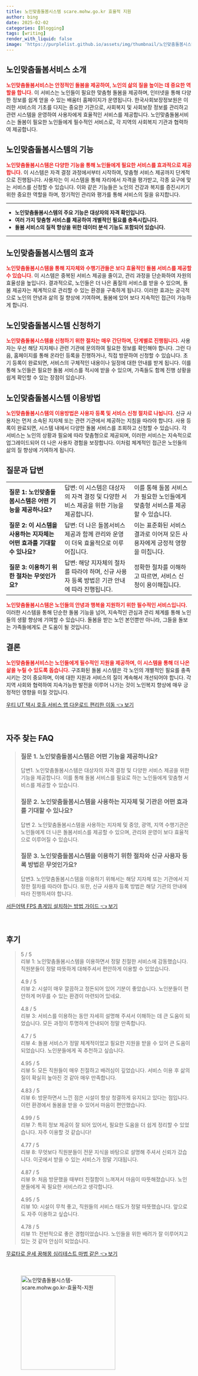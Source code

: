 ```yaml
---
title: 노인맞춤돌봄시스템 scare.mohw.go.kr 효율적 지원
author: bing
date: 2025-02-02
categories: [Blogging]
tags: [writing]
render_with_liquid: false
image: 'https://purplelist.github.io/assets/img/thumbnail/노인맞춤돌봄시스템-scare.mohw.go.kr-효율적-지원.webp'
---
```



<h2 id='노인맞춤돌봄서비스 소개'>노인맞춤돌봄서비스 소개</h2>

<p><b><span style="color: #ee2323;">노인맞춤돌봄서비스는 안정적인 돌봄을 제공하여, 노인의 삶의 질을 높이는 데 중요한 역할을 합니다.</span></b> 이 서비스는 노인들이 필요한 맞춤형 돌봄을 제공하며, 인터넷을 통해 다양한 정보를 쉽게 얻을 수 있는 배움터 홈페이지가 운영됩니다. 한국사회보장정보원은 이러한 서비스의 기초를 다지는 중요한 기관으로, 사회복지 및 사회보장 정보를 관리하고 관련 시스템을 운영하여 사용자에게 효율적인 서비스를 제공합니다. 노인맞춤돌봄서비스는 돌봄이 필요한 노인들에게 필수적인 서비스로, 각 지역의 사회복지 기관과 협력하여 제공합니다.</p>

<h2 id='노인맞춤돌봄시스템의 기능'>노인맞춤돌봄시스템의 기능</h2>

<p><b><span style="color: #ee2323;">노인맞춤돌봄시스템은 다양한 기능을 통해 노인들에게 필요한 서비스를 효과적으로 제공합니다.</span></b> 이 시스템은 자격 결정 과정에서부터 시작하여, 맞춤형 서비스 제공까지 단계적으로 진행됩니다. 사용자는 이 시스템을 통해 자리에서 자격을 평가받고, 각종 요구에 맞는 서비스를 신청할 수 있습니다. 이와 같은 기능들은 노인의 건강과 복지를 증진시키기 위한 중요한 역할을 하며, 정기적인 관리와 평가를 통해 서비스의 질을 유지합니다.</p>

<hr />

<ul>
    <li><b>노인맞춤돌봄시스템의 주요 기능은 대상자의 자격 확인입니다.</b></li>
    <li><b>여러 가지 맞춤형 서비스를 제공하여 개별적인 필요를 충족시킵니다.</b></li>
    <li><b>돌봄 서비스의 질적 향상을 위한 데이터 분석 기능도 포함되어 있습니다.</b></li>
</ul>

<hr />

<h2 id='노인맞춤돌봄시스템의 효과'>노인맞춤돌봄시스템의 효과</h2>

<p><b><span style="color: #ee2323;">노인맞춤돌봄시스템을 통해 지자체와 수행기관들은 보다 효율적인 돌봄 서비스를 제공할 수 있습니다.</span></b> 이 시스템은 중복된 서비스 제공을 줄이고, 관리 과정을 단순화하여 자원의 효율성을 높입니다. 결과적으로, 노인들은 더 나은 품질의 서비스를 받을 수 있으며, 돌봄 제공자는 체계적으로 관리할 수 있는 환경을 구축하게 됩니다. 이러한 효과는 궁극적으로 노인의 안녕과 삶의 질 향상에 기여하며, 돌봄에 있어 보다 지속적인 접근이 가능하게 합니다.</p>

<h2 id='노인맞춤돌봄시스템 신청하기'>노인맞춤돌봄시스템 신청하기</h2>

<p><b><span style="color: #ee2323;">노인맞춤돌봄시스템을 신청하기 위한 절차는 매우 간단하며, 단계별로 진행됩니다.</span></b> 사용자는 우선 해당 지자체나 관련 기관에 문의하여 필요한 정보를 확인해야 합니다. 그런 다음, 홈페이지를 통해 온라인 등록을 진행하거나, 직접 방문하여 신청할 수 있습니다. 초기 등록이 완료되면, 서비스의 구체적인 내용이나 일정에 대한 안내를 받게 됩니다. 이를 통해 노인들은 필요한 돌봄 서비스를 적시에 받을 수 있으며, 가족들도 함께 진행 상황을 쉽게 확인할 수 있는 장점이 있습니다.</p>

<h2 id='노인맞춤돌봄시스템 이용방법'>노인맞춤돌봄시스템 이용방법</h2>

<p><b><span style="color: #ee2323;">노인맞춤돌봄시스템의 이용방법은 사용자 등록 및 서비스 신청 절차로 나뉩니다.</span></b> 신규 사용자는 먼저 소속된 지자체 또는 관련 기관에서 제공하는 지침을 따라야 합니다. 사용 등록이 완료되면, 시스템 내에서 다양한 돌봄 서비스를 조회하고 신청할 수 있습니다. 각 서비스는 노인의 상황과 필요에 따라 맞춤형으로 제공되며, 이러한 서비스는 지속적으로 업그레이드되어 더 나은 사용자 경험을 보장합니다. 이처럼 체계적인 접근은 노인들의 삶의 질 향상에 기여하게 됩니다.</p>

<h2 id='질문과 답변'>질문과 답변</h2>

<table>
    <tr>
        <td><b>질문 1: 노인맞춤돌봄시스템은 어떤 기능을 제공하나요?</b></td>
        <td>답변: 이 시스템은 대상자의 자격 결정 및 다양한 서비스 제공을 위한 기능을 제공합니다.</td>
        <td>이를 통해 돌봄 서비스가 필요한 노인들에게 맞춤형 서비스를 제공할 수 있습니다.</td>
    </tr>
    <tr>
        <td><b>질문 2: 이 시스템을 사용하는 지자체는 어떤 효과를 기대할 수 있나요?</b></td>
        <td>답변: 더 나은 돌봄서비스 제공과 함께 관리와 운영이 더욱 효율적으로 이루어집니다.</td>
        <td>이는 표준화된 서비스 결과로 이어져 모든 사용자에게 긍정적 영향을 미칩니다.</td>
    </tr>
    <tr>
        <td><b>질문 3: 이용하기 위한 절차는 무엇인가요?</b></td>
        <td>답변: 해당 지자체의 절차를 따라야 하며, 신규 사용자 등록 방법은 기관 안내에 따라 진행됩니다.</td>
        <td>정확한 절차를 이해하고 따르면, 서비스 신청이 용이해집니다.</td>
    </tr>
</table>

<p><b><span style="color: #ee2323;">노인맞춤돌봄시스템은 노인들의 안녕과 행복을 지원하기 위한 필수적인 서비스입니다.</span></b> 이러한 시스템을 통해 단순한 돌봄 기능을 넘어, 지속적인 관심과 관리 체계를 통해 노인들의 생활 향상에 기여할 수 있습니다. 돌봄을 받는 노인 본인뿐만 아니라, 그들을 돌보는 가족들에게도 큰 도움이 될 것입니다.</p>

<h2 id='결론'>결론</h2>

<p><b><span style="color: #ee2323;">노인맞춤돌봄서비스는 노인들에게 필수적인 지원을 제공하며, 이 시스템을 통해 더 나은 삶을 누릴 수 있도록 돕습니다.</span></b> 구조화된 돌봄 시스템은 각 노인의 개별적인 필요를 충족시키는 것이 중요하며, 이에 대한 지원과 서비스의 질이 계속해서 개선되어야 합니다. 각 지역 사회와 협력하여 지속가능한 발전을 이루어 나가는 것이 노인복지 향상에 매우 긍정적인 영향을 미칠 것입니다.</p>


<p><a class="click-button" title="우티 UT 택시 호출 서비스 앱 다운로드 편리한 이동" href="https://purplelist.github.io/posts/%EC%9A%B0%ED%8B%B0-UT-%ED%83%9D%EC%8B%9C-%ED%98%B8%EC%B6%9C-%EC%84%9C%EB%B9%84%EC%8A%A4-%EC%95%B1-%EB%8B%A4%EC%9A%B4%EB%A1%9C%EB%93%9C-%ED%8E%B8%EB%A6%AC%ED%95%9C-%EC%9D%B4%EB%8F%99/" rel="dofollow">우티 UT 택시 호출 서비스 앱 다운로드 편리한 이동 👈 보기</a></p><br>
<h2 id='자주_찾는_FAQ'>자주 찾는 FAQ</h2>
<div itemscope="" itemtype="https://schema.org/FAQPage"> 
<blockquote> 
<div itemscope="" itemprop="mainEntity" itemtype="https://schema.org/Question"> 
<h3 itemprop="name">질문 1. 노인맞춤돌봄시스템은 어떤 기능을 제공하나요? </h3> 
<div itemscope="" itemprop="acceptedAnswer" itemtype="https://schema.org/Answer"> 
<span itemprop="text"> 
<p>답변1. 노인맞춤돌봄시스템은 대상자의 자격 결정 및 다양한 서비스 제공을 위한 기능을 제공합니다. 이를 통해 돌봄 서비스를 필요로 하는 노인들에게 맞춤형 서비스를 제공할 수 있습니다.</p> 
</span> 
</div> 
</div> 
<div itemscope="" itemprop="mainEntity" itemtype="https://schema.org/Question"> 
<h3 itemprop="name">질문 2. 노인맞춤돌봄시스템을 사용하는 지자체 및 기관은 어떤 효과를 기대할 수 있나요? </h3> 
<div itemscope="" itemprop="acceptedAnswer" itemtype="https://schema.org/Answer"> 
<span itemprop="text"> 
<p>답변 2. 노인맞춤돌봄시스템을 사용하는 지자체 및 중앙, 광역, 지역 수행기관은 노인들에게 더 나은 돌봄서비스를 제공할 수 있으며, 관리와 운영이 보다 효율적으로 이루어질 수 있습니다.</p> 
</span> 
</div> 
</div> 
<div itemscope="" itemprop="mainEntity" itemtype="https://schema.org/Question"> 
<h3 itemprop="name">질문 3. 노인맞춤돌봄시스템을 이용하기 위한 절차와 신규 사용자 등록 방법은 무엇인가요? </h3> 
<div itemscope="" itemprop="acceptedAnswer" itemtype="https://schema.org/Answer"> 
<span itemprop="text"> 
<p>답변3. 노인맞춤돌봄시스템을 이용하기 위해서는 해당 지자체 또는 기관에서 지정한 절차를 따라야 합니다. 또한, 신규 사용자 등록 방법은 해당 기관의 안내에 따라 진행하셔야 합니다.</p> 
</span> 
</div> 
</div> 
</blockquote> 
</div>
<p><a class="click-button" title="서든어택 FPS 총게임 설치하는 방법 가이드" href="https://purplelist.github.io/posts/%EC%84%9C%EB%93%A0%EC%96%B4%ED%83%9D-FPS-%EC%B4%9D%EA%B2%8C%EC%9E%84-%EC%84%A4%EC%B9%98%ED%95%98%EB%8A%94-%EB%B0%A9%EB%B2%95-%EA%B0%80%EC%9D%B4%EB%93%9C/" rel="dofollow">서든어택 FPS 총게임 설치하는 방법 가이드 👈 보기</a></p><br>
<h2 id='후기'>후기</h2>
<div itemscope itemtype="https://schema.org/Product">
  <blockquote>
  <div itemprop="review" itemscope itemtype="https://schema.org/Review">
      <div itemprop="reviewRating" itemscope itemtype="https://schema.org/Rating"> <span itemprop="ratingValue">5</span> / <span itemprop="bestRating">5</span> </div>
      <span itemprop="reviewBody">리뷰 1: 노인맞춤돌봄시스템을 이용하면서 정말 친절한 서비스에 감동했습니다. 직원분들이 정말 따뜻하게 대해주셔서 편안하게 이용할 수 있었습니다.</span>
  </div>
  <br>
  <div itemprop="review" itemscope itemtype="https://schema.org/Review">
      <div itemprop="reviewRating" itemscope itemtype="https://schema.org/Rating"> <span itemprop="ratingValue">4.9</span> / <span itemprop="bestRating">5</span> </div>
      <span itemprop="reviewBody">리뷰 2: 시설이 매우 깔끔하고 정돈되어 있어 기분이 좋았습니다. 노인분들이 편안하게 머무를 수 있는 환경이 마련되어 있네요.</span>
  </div>
  <br>
  <div itemprop="review" itemscope itemtype="https://schema.org/Review">
      <div itemprop="reviewRating" itemscope itemtype="https://schema.org/Rating"> <span itemprop="ratingValue">4.8</span> / <span itemprop="bestRating">5</span> </div>
      <span itemprop="reviewBody">리뷰 3: 서비스를 이용하는 동안 자세히 설명해 주셔서 이해하는 데 큰 도움이 되었습니다. 모든 과정이 투명하게 안내되어 정말 만족합니다.</span>
  </div>
  <br>
  <div itemprop="review" itemscope itemtype="https://schema.org/Review">
      <div itemprop="reviewRating" itemscope itemtype="https://schema.org/Rating"> <span itemprop="ratingValue">4.7</span> / <span itemprop="bestRating">5</span> </div>
      <span itemprop="reviewBody">리뷰 4: 돌봄 서비스가 정말 체계적이었고 필요한 지원을 받을 수 있어 큰 도움이 되었습니다. 노인분들에게 꼭 추천하고 싶습니다.</span>
  </div>
  <br>
  <div itemprop="review" itemscope itemtype="https://schema.org/Review">
      <div itemprop="reviewRating" itemscope itemtype="https://schema.org/Rating"> <span itemprop="ratingValue">4.95</span> / <span itemprop="bestRating">5</span> </div>
      <span itemprop="reviewBody">리뷰 5: 모든 직원들이 매우 친절하고 배려심이 깊었습니다. 서비스 이용 후 삶의 질이 확실히 높아진 것 같아 매우 만족합니다.</span>
  </div>
  <br>
  <div itemprop="review" itemscope itemtype="https://schema.org/Review">
      <div itemprop="reviewRating" itemscope itemtype="https://schema.org/Rating"> <span itemprop="ratingValue">4.83</span> / <span itemprop="bestRating">5</span> </div>
      <span itemprop="reviewBody">리뷰 6: 방문하면서 느낀 점은 시설이 항상 청결하게 유지되고 있다는 점입니다. 이런 환경에서 돌봄을 받을 수 있어서 마음이 편안했습니다.</span>
  </div>
  <br>
  <div itemprop="review" itemscope itemtype="https://schema.org/Review">
      <div itemprop="reviewRating" itemscope itemtype="https://schema.org/Rating"> <span itemprop="ratingValue">4.99</span> / <span itemprop="bestRating">5</span> </div>
      <span itemprop="reviewBody">리뷰 7: 특히 정보 제공이 잘 되어 있어서, 필요한 도움을 더 쉽게 정리할 수 있었습니다. 자주 이용할 것 같습니다!</span>
  </div>
  <br>
  <div itemprop="review" itemscope itemtype="https://schema.org/Review">
      <div itemprop="reviewRating" itemscope itemtype="https://schema.org/Rating"> <span itemprop="ratingValue">4.77</span> / <span itemprop="bestRating">5</span> </div>
      <span itemprop="reviewBody">리뷰 8: 무엇보다 직원분들이 전문 지식을 바탕으로 설명해 주셔서 신뢰가 갔습니다. 이곳에서 받을 수 있는 서비스가 정말 기대됩니다.</span>
  </div>
  <br>
  <div itemprop="review" itemscope itemtype="https://schema.org/Review">
      <div itemprop="reviewRating" itemscope itemtype="https://schema.org/Rating"> <span itemprop="ratingValue">4.87</span> / <span itemprop="bestRating">5</span> </div>
      <span itemprop="reviewBody">리뷰 9: 처음 방문했을 때부터 친절함이 느껴져서 마음이 따뜻해졌습니다. 노인분들에게 꼭 필요한 서비스라고 생각합니다.</span>
  </div>
  <br>
  <div itemprop="review" itemscope itemtype="https://schema.org/Review">
      <div itemprop="reviewRating" itemscope itemtype="https://schema.org/Rating"> <span itemprop="ratingValue">4.95</span> / <span itemprop="bestRating">5</span> </div>
      <span itemprop="reviewBody">리뷰 10: 시설이 무척 좋고, 직원들의 서비스 태도가 정말 따뜻했습니다. 앞으로도 자주 이용하고 싶습니다.</span>
  </div>
  <br>
  <div itemprop="review" itemscope itemtype="https://schema.org/Review">
      <div itemprop="reviewRating" itemscope itemtype="https://schema.org/Rating"> <span itemprop="ratingValue">4.78</span> / <span itemprop="bestRating">5</span> </div>
      <span itemprop="reviewBody">리뷰 11: 전반적으로 좋은 경험이었습니다. 노인들을 위한 배려가 잘 이루어지고 있는 것 같아 안심이 되었습니다.</span>
  </div>
  </blockquote>
</div>
<p><a class="click-button" title="무료타로 운세 꿈해몽 심리테스트 마법 같은" href="https://purplelist.github.io/posts/%EB%AC%B4%EB%A3%8C%ED%83%80%EB%A1%9C-%EC%9A%B4%EC%84%B8-%EA%BF%88%ED%95%B4%EB%AA%BD-%EC%8B%AC%EB%A6%AC%ED%85%8C%EC%8A%A4%ED%8A%B8-%EB%A7%88%EB%B2%95-%EA%B0%99%EC%9D%80/" rel="dofollow">무료타로 운세 꿈해몽 심리테스트 마법 같은 👈 보기</a></p><br>
<figure class="image"><img src="https://purplelist.github.io/assets/img/thumbnail/노인맞춤돌봄시스템-scare.mohw.go.kr-효율적-지원.webp" alt="노인맞춤돌봄시스템-scare.mohw.go.kr-효율적-지원" width="256" height="256"></figure>